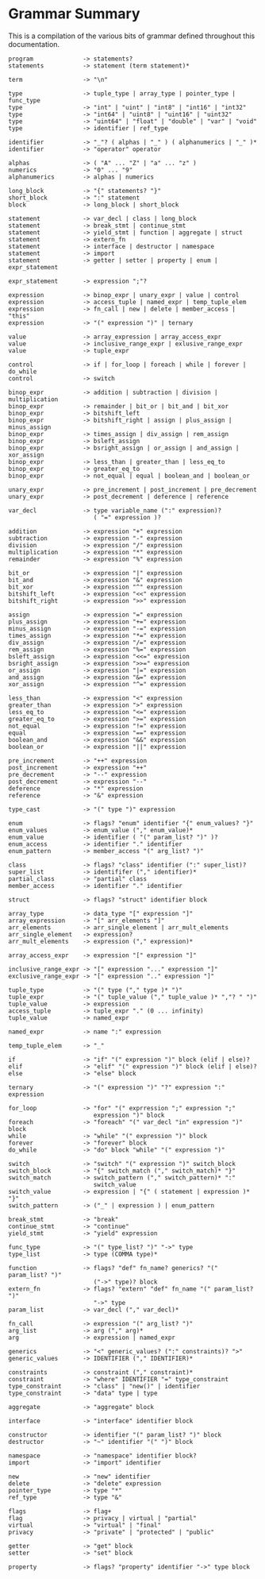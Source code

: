 # Grammar Summary

This is a compilation of the various bits of grammar defined throughout this documentation.

	program              -> statements?
	statements           -> statement (term statement)*

	term                 -> "\n"

	type                 -> tuple_type | array_type | pointer_type | func_type
	type                 -> "int" | "uint" | "int8" | "int16" | "int32"
	type                 -> "int64" | "uint8" | "uint16" | "uint32"
	type                 -> "uint64" | "float" | "double" | "var" | "void"
	type                 -> identifier | ref_type

	identifier           -> "_"? ( alphas | "_" ) ( alphanumerics | "_" )*
	identifier           -> "operator" operator

	alphas               -> ( "A" ... "Z" | "a" ... "z" )
	numerics             -> "0" ... "9"
	alphanumerics        -> alphas | numerics

	long_block           -> "{" statements? "}"
	short_block          -> ":" statement
	block                -> long_block | short_block

	statement            -> var_decl | class | long_block
	statement            -> break_stmt | continue_stmt
	statement            -> yield_stmt | function | aggregate | struct
	statement            -> extern_fn
	statement            -> interface | destructor | namespace
	statement            -> import
	statement            -> getter | setter | property | enum | expr_statement

	expr_statement       -> expression ";"?

	expression           -> binop_expr | unary_expr | value | control
	expression           -> access_tuple | named_expr | temp_tuple_elem
	expression           -> fn_call | new | delete | member_access | "this"
	expression           -> "(" expression ")" | ternary

	value                -> array_expression | array_access_expr
	value                -> inclusive_range_expr | exlusive_range_expr
	value                -> tuple_expr

	control              -> if | for_loop | foreach | while | forever | do_while
	control              -> switch

	binop_expr           -> addition | subtraction | division | multiplication
	binop_expr           -> remainder | bit_or | bit_and | bit_xor
	binop_expr           -> bitshift_left
	binop_expr           -> bitshift_right | assign | plus_assign | minus_assign
	binop_expr           -> times_assign | div_assign | rem_assign
	binop_expr           -> bsleft_assign
	binop_expr           -> bsright_assign | or_assign | and_assign | xor_assign
	binop_expr           -> less_than | greater_than | less_eq_to
	binop_expr           -> greater_eq_to
	binop_expr           -> not_equal | equal | boolean_and | boolean_or

	unary_expr           -> pre_increment | post_increment | pre_decrement
	unary_expr           -> post_decrement | deference | reference

	var_decl             -> type variable_name (":" expression)?
	                        ( "=" expression )?

	addition             -> expression "+" expression
	subtraction          -> expression "-" expression
	division             -> expression "/" expression
	multiplication       -> expression "*" expression
	remainder            -> expression "%" expression

	bit_or               -> expression "|" expression
	bit_and              -> expression "&" expression
	bit_xor              -> expression "^" expression
	bitshift_left        -> expression "<<" expression
	bitshift_right       -> expression ">>" expression

	assign               -> expression "=" expression
	plus_assign          -> expression "+=" expression
	minus_assign         -> expression "-=" expression
	times_assign         -> expression "*=" expression
	div_assign           -> expression "/=" expression
	rem_assign           -> expression "%=" expression
	bsleft_assign        -> expression "<<=" expression
	bsright_assign       -> expression ">>=" expression
	or_assign            -> expression "|=" expression
	and_assign           -> expression "&=" expression
	xor_assign           -> expression "^=" expression

	less_than            -> expression "<" expression
	greater_than         -> expression ">" expression
	less_eq_to           -> expression "<=" expression
	greater_eq_to        -> expression ">=" expression
	not_equal            -> expression "!=" expression
	equal                -> expression "==" expression
	boolean_and          -> expression "&&" expression
	boolean_or           -> expression "||" expression

	pre_increment        -> "++" expression
	post_increment       -> expression "++"
	pre_decrement        -> "--" expression
	post_decrement       -> expression "--"
	deference            -> "*" expression
	reference            -> "&" expression

	type_cast            -> "(" type ")" expression

	enum                 -> flags? "enum" identifier "{" enum_values? "}"
	enum_values          -> enum_value ("," enum_value)*
	enum_value           -> identifier ( "(" param_list? ")" )?
	enum_access          -> identifier "." identifier
	enum_pattern         -> member_access "(" arg_list? ")"

	class                -> flags? "class" identifier (":" super_list)?
	super_list           -> identififer ("," identifier)*
	partial_class        -> "partial" class
	member_access        -> identifier "." identifier

	struct               -> flags? "struct" identifier block

	array_type           -> data_type "[" expression "]"
	array_expression     -> "[" arr_elements "]"
	arr_elements         -> arr_single_element | arr_mult_elements
	arr_single_element   -> expression?
	arr_mult_elements    -> expression ("," expression)*

	array_access_expr    -> expression "[" expression "]"

	inclusive_range_expr -> "[" expression "..." expression "]"
	exclusive_range_expr -> "[" expression ".." expression "]"

	tuple_type           -> "(" type ("," type )* ")"
	tuple_expr           -> "(" tuple_value ("," tuple_value )* ","? " ")"
	tuple_value          -> expression
	access_tuple         -> tuple_expr "." (0 ... infinity)
	tuple_value          -> named_expr

	named_expr           -> name ":" expression

	temp_tuple_elem      -> "_"

	if                   -> "if" "(" expression ")" block (elif | else)?
	elif                 -> "elif" "(" expression ")" block (elif | else)?
	else                 -> "else" block

	ternary              -> "(" expression ")" "?" expression ":" expression

	for_loop             -> "for" "(" exprression ";" expression ";"
	                        expression ")" block
	foreach              -> "foreach" "(" var_decl "in" expression ")" block
	while                -> "while" "(" expression ")" block
	forever              -> "forever" block
	do_while             -> "do" block "while" "(" expression ")"

	switch               -> "switch" "(" expression ")" switch_block
	switch_block         -> "{" switch_match ("," switch_match)* "}"
    switch_match         -> switch_pattern ("," switch_pattern)* ":"
	                        switch_value
    switch_value         -> expression | "{" ( statement | expression )* "}"
    switch_pattern       -> ("_" | expression ) | enum_pattern

	break_stmt           -> "break"
	continue_stmt        -> "continue"
	yield_stmt           -> "yield" expression

    func_type            -> "(" type_list? ")" "->" type
    type_list            -> type (COMMA type)*

    function             -> flags? "def" fn_name? generics? "(" param_list? ")"
	                        ("->" type)? block
    extern_fn            -> flags? "extern" "def" fn_name "(" param_list? ")"
	                        "->" type
    param_list           -> var_decl ("," var_decl)*

    fn_call              -> expression "(" arg_list? ")"
    arg_list             -> arg ("," arg)*
    arg                  -> expression | named_expr

	generics             -> "<" generic_values? (":" constraints)? ">"
	generic_values       -> IDENTIFIER ("," IDENTIFIER)*

	constraints          -> constraint ("," constraint)*
	constraint           -> "where" IDENTIFIER "=" type_constraint
	type_constraint      -> "class" | "new()" | identifier
	type_constraint      -> "data" type | type

    aggregate            -> "aggregate" block

	interface            -> "interface" identifier block

	constructor          -> identifier "(" param_list? ")" block
	destructor           -> "~" identifier "(" ")" block

	namespace            -> "namespace" identifier block?
	import               -> "import" identifier

	new                  -> "new" identifier
	delete               -> "delete" expression
	pointer_type         -> type "*"
	ref_type             -> type "&"

	flags                -> flag+
	flag                 -> privacy | virtual | "partial"
	virtual              -> "virtual" | "final"
	privacy              -> "private" | "protected" | "public"

	getter               -> "get" block
	setter               -> "set" block

	property             -> flags? "property" identifier "->" type block
